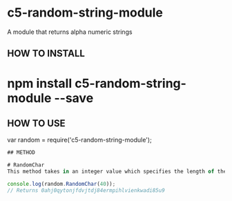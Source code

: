 # c5-random-string-module

A module that returns alpha numeric strings

## HOW TO INSTALL

# npm install c5-random-string-module --save

## HOW TO USE

var random = require('c5-random-string-module');

```javascript
## METHOD

# RandomChar
This method takes in an integer value which specifies the length of the returned string.

console.log(random.RandomChar(40));
// Returns 0ahj0qytonjfdvjtdj84ermpihlvienkwadi85u9
```

